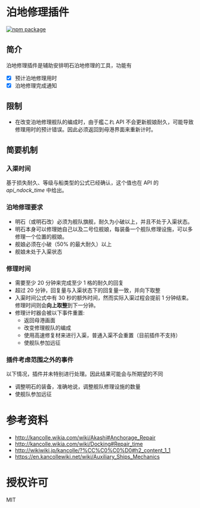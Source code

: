 # 泊地修理插件

[![npm package][npm-badge]][npm]


## 简介
泊地修理插件是辅助安排明石泊地修理的工具，功能有

- [x] 预计泊地修理用时
- [x] 泊地修理完成通知

## 限制
- 在改变泊地修理舰队的编成时，由于艦これ API 不会更新舰娘耐久，可能导致修理用时的预计错误。因此必须返回到母港界面来重新计时。

## 简要机制
### 入渠时间
基于损失耐久、等级与船类型的公式已经确认，这个值也在 API 的 *api_ndock_time* 中给出。

### 泊地修理要求
- 明石（或明石改）必须为舰队旗舰，耐久为小破以上，并且不处于入渠状态。
- 明石本身可以修理她自己以及二号位舰娘，每装备一个舰队修理设施，可以多修理一个位置的舰娘。
- 舰娘必须在小破（50% 的最大耐久）以上
- 舰娘未处于入渠状态

### 修理时间
- 需要至少 20 分钟来完成至少 1 格的耐久的回复
- 超过 20 分钟，回复量与入渠状态下的回复量一致，并向下取整
- 入渠时间公式中有 30 秒的额外时间，然而实际入渠过程会提前 1 分钟结束。修理时间则会**向上取整**到下一分钟。
- 修理计时器会被以下事件重置:
  - 返回母港画面
  - 改变修理舰队的编成
  - 使用高速修复材来进行入渠，普通入渠不会重置（目前插件不支持）
  - 使舰队参加远征

### 插件考虑范围之外的事件
以下情况，插件并未特别进行处理。因此结果可能会与所期望的不同
- 调整明石的装备，准确地说，调整舰队修理设施的数量
- 使舰队参加远征


# 参考资料
- <http://kancolle.wikia.com/wiki/Akashi#Anchorage_Repair>
- <http://kancolle.wikia.com/wiki/Docking#Repair_time>
- <http://wikiwiki.jp/kancolle/?%CC%C0%C0%D0#h2_content_1_1>
- <https://en.kancollewiki.net/wiki/Auxiliary_Ships_Mechanics>

# 授权许可
MIT

[npm-badge]: https://img.shields.io/npm/v/poi-plugin-anchorage-repair.svg?style=flat-square
[npm]: https://www.npmjs.org/package/poi-plugin-anchorage-repair